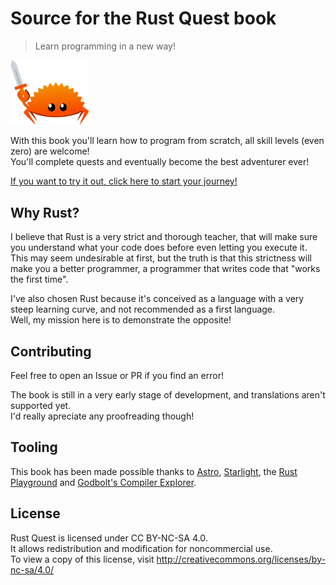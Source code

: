# Source for the Rust Quest book

> Learn programming in a new way!

<a href="https://lyonsyonii.github.io/rust-quest/en/first-steps/1-introduction"><img src="frontend/src/assets/ferris.svg" width="125"></a>

With this book you'll learn how to program from scratch, all skill levels (even zero) are welcome!  
You'll complete quests and eventually become the best adventurer ever!

[If you want to try it out, click here to start your journey!](https://lyonsyonii.github.io/rust-quest/en/first-steps/1-introduction)

## Why Rust?

I believe that Rust is a very strict and thorough teacher, that will make sure you understand what your code does before even letting you execute it.  
This may seem undesirable at first, but the truth is that this strictness will make you a better programmer, a programmer that writes code that "works the first time".

I've also chosen Rust because it's conceived as a language with a very steep learning curve, and not recommended as a first language.  
Well, my mission here is to demonstrate the opposite!

## Contributing

Feel free to open an Issue or PR if you find an error!  

The book is still in a very early stage of development, and translations aren't supported yet.    
I'd really apreciate any proofreading though!

## Tooling

This book has been made possible thanks to [Astro](https://astro.build/), [Starlight](https://starlight.astro.build/), the [Rust Playground](https://play.rust-lang.org/) and [Godbolt's Compiler Explorer](https://godbolt.org/).

## License

Rust Quest is licensed under CC BY-NC-SA 4.0.  
It allows redistribution and modification for noncommercial use.  
To view a copy of this license, visit http://creativecommons.org/licenses/by-nc-sa/4.0/

